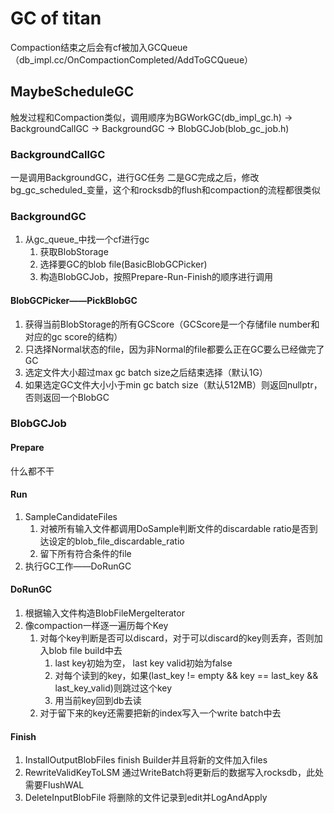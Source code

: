 # GC of titan
Compaction结束之后会有cf被加入GCQueue（db_impl.cc/OnCompactionCompleted/AddToGCQueue）

## MaybeScheduleGC
触发过程和Compaction类似，调用顺序为BGWorkGC(db_impl_gc.h) -> BackgroundCallGC -> BackgroundGC -> BlobGCJob(blob_gc_job.h)

### BackgroundCallGC
一是调用BackgroundGC，进行GC任务
二是GC完成之后，修改bg_gc_scheduled_变量，这个和rocksdb的flush和compaction的流程都很类似

### BackgroundGC
1. 从gc_queue_中找一个cf进行gc
    1. 获取BlobStorage
    2. 选择要GC的blob file(BasicBlobGCPicker)
    3. 构造BlobGCJob，按照Prepare-Run-Finish的顺序进行调用
    
#### BlobGCPicker——PickBlobGC
1. 获得当前BlobStorage的所有GCScore（GCScore是一个存储file number和对应的gc score的结构）
2. 只选择Normal状态的file，因为非Normal的file都要么正在GC要么已经做完了GC
3. 选定文件大小超过max gc batch size之后结束选择（默认1G）
4. 如果选定GC文件大小小于min gc batch size（默认512MB）则返回nullptr，否则返回一个BlobGC

### BlobGCJob
#### Prepare
什么都不干
#### Run
1. SampleCandidateFiles
    1. 对被所有输入文件都调用DoSample判断文件的discardable ratio是否到达设定的blob_file_discardable_ratio
    2. 留下所有符合条件的file
2. 执行GC工作——DoRunGC
#### DoRunGC
1. 根据输入文件构造BlobFileMergeIterator
2. 像compaction一样逐一遍历每个Key
    1. 对每个key判断是否可以discard，对于可以discard的key则丢弃，否则加入blob file build中去
        1. last key初始为空， last key valid初始为false
        2. 对每个读到的key，如果(last_key != empty && key == last_key && last_key_valid)则跳过这个key
        3. 用当前key回到db去读
    2. 对于留下来的key还需要把新的index写入一个write batch中去
    
#### Finish
1. InstallOutputBlobFiles
    finish Builder并且将新的文件加入files
2. RewriteValidKeyToLSM
    通过WriteBatch将更新后的数据写入rocksdb，此处需要FlushWAL
3. DeleteInputBlobFile
    将删除的文件记录到edit并LogAndApply